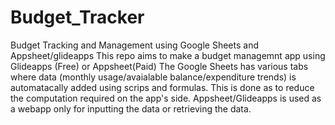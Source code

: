 # Budget_Tracker
Budget Tracking and Management using Google Sheets and Appsheet/glideapps
This repo aims to make a budget managemnt app using Glideapps (Free) or Appsheet(Paid)
The Google Sheets has various tabs where data (monthly usage/avaialable balance/expenditure trends) is automatacally added using scrips and formulas. This is done as to reduce the computation required on the app's side. Appsheet/Glideapps is used as a webapp only for inputting the data or retrieving the data. 
